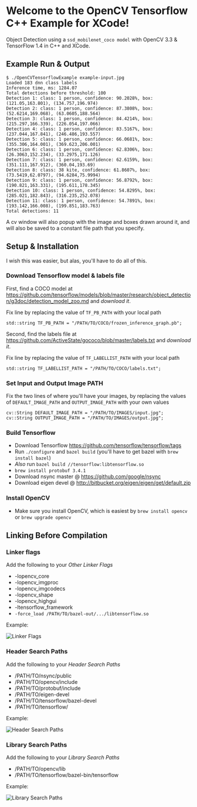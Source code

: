 # Welcome to the OpenCV Tensorflow C++ Example for XCode!

Object Detection using a `ssd_mobilenet_coco model` with OpenCV 3.3 & TensorFlow 1.4 in C++ and XCode.

## Example Run & Output

```
$ ./OpenCVTensorflowExample example-input.jpg
Loaded 183 dnn class labels
Inference time, ms: 1284.07
Total detections before threshold: 100
Detection 1: class: 1 person, confidence: 90.2028%, box: (121.05,163.801), (134.757,196.974)
Detection 2: class: 1 person, confidence: 87.3808%, box: (52.6214,169.068), (63.0605,188.564)
Detection 3: class: 1 person, confidence: 84.4214%, box: (215.297,166.339), (226.054,197.066)
Detection 4: class: 1 person, confidence: 83.5167%, box: (237.044,167.841), (246.486,193.557)
Detection 5: class: 1 person, confidence: 66.0681%, box: (355.306,164.001), (369.623,206.001)
Detection 6: class: 1 person, confidence: 62.8306%, box: (26.3063,152.234), (33.2975,171.126)
Detection 7: class: 1 person, confidence: 62.6159%, box: (351.111,167.912), (360.04,193.69)
Detection 8: class: 38 kite, confidence: 61.8607%, box: (73.5419,62.0797), (94.6284,75.9994)
Detection 9: class: 1 person, confidence: 56.8792%, box: (190.821,163.331), (195.611,178.345)
Detection 10: class: 1 person, confidence: 54.8295%, box: (285.021,182.843), (316.235,252.078)
Detection 11: class: 1 person, confidence: 54.7891%, box: (193.142,166.008), (199.851,183.763)
Total detections: 11
```

A cv window will also popup with the image and boxes drawn around it, and will also be saved to a constant file path that you specify.

## Setup & Installation

I wish this was easier, but alas, you'll have to do all of this.

### Download Tensorflow model & labels file

First, find a COCO model at https://github.com/tensorflow/models/blob/master/research/object_detection/g3doc/detection_model_zoo.md and *download it*.

Fix line by replacing the value of `TF_PB_PATH` with your local path
```
std::string TF_PB_PATH = "/PATH/TO/COCO/frozen_inference_graph.pb";
```

Second, find the labels file at https://github.com/ActiveState/gococo/blob/master/labels.txt and *download it*.

Fix line by replacing the value of `TF_LABELLIST_PATH` with your local path
```
std::string TF_LABELLIST_PATH = "/PATH/TO/COCO/labels.txt";
```

### Set Input and Output Image PATH
Fix the two lines of where you'll have your images, by replacing the values of `DEFAULT_IMAGE_PATH` and `OUTPUT_IMAGE_PATH` with your own values
```
cv::String DEFAULT_IMAGE_PATH = "/PATH/TO/IMAGES/input.jpg";
cv::String OUTPUT_IMAGE_PATH = "/PATH/TO/IMAGES/output.jpg";
```

### Build Tensorflow

* Download Tensorflow https://github.com/tensorflow/tensorflow/tags
* Run `./configure` and `bazel build` (you'll have to get bazel with `brew install bazel`)
* _Also_ run `bazel build //tensorflow:libtensorflow.so`
* `brew install protobuf 3.4.1`
* Download nsync master @ https://github.com/google/nsync
* Download eigen devel @ http://bitbucket.org/eigen/eigen/get/default.zip

### Install OpenCV

* Make sure you install OpenCV, which is easiest by `brew install opencv` or `brew upgrade opencv`


## Linking Before Compilation

### Linker flags

Add the following to your *Other Linker Flags*

* -lopencv_core
* -lopencv_imgproc
* -lopencv_imgcodecs
* -lopencv_shape
* -lopencv_highgui
* -ltensorflow_framework
* `-force_load /PATH/TO/bazel-out/.../libtensorflow.so`

Example:

![Linker Flags](https://github.com/moorage/OpenCVTensorflowExample/raw/master/readme-linker-flags.png "Linker Flags")


### Header Search Paths

Add the following to your *Header Search Paths*

* /PATH/TO/nsync/public
* /PATH/TO/opencv/include
* /PATH/TO/protobuf/include
* /PATH/TO/eigen-devel
* /PATH/TO/tensorflow/bazel-devel
* /PATH/TO/tensorflow/

Example:

![Header Search Paths](https://github.com/moorage/OpenCVTensorflowExample/raw/master/readme-header-search-paths.png "Header Search Paths")



### Library Search Paths

Add the following to your *Library Search Paths*

* /PATH/TO/opencv/lib
* /PATH/TO/tensorflow/bazel-bin/tensorflow

Example:

![Library Search Paths](https://github.com/moorage/OpenCVTensorflowExample/raw/master/readme-library-search-paths.png "Library Search Paths")
